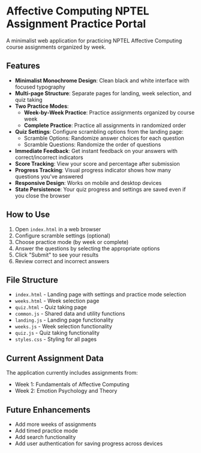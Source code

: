 # Affective Computing NPTEL Assignment Practice Portal

A minimalist web application for practicing NPTEL Affective Computing course assignments organized by week.

## Features

- **Minimalist Monochrome Design**: Clean black and white interface with focused typography
- **Multi-page Structure**: Separate pages for landing, week selection, and quiz taking
- **Two Practice Modes**:
  - **Week-by-Week Practice**: Practice assignments organized by course week
  - **Complete Practice**: Practice all assignments in randomized order
- **Quiz Settings**: Configure scrambling options from the landing page:
  - Scramble Options: Randomize answer choices for each question
  - Scramble Questions: Randomize the order of questions
- **Immediate Feedback**: Get instant feedback on your answers with correct/incorrect indicators
- **Score Tracking**: View your score and percentage after submission
- **Progress Tracking**: Visual progress indicator shows how many questions you've answered
- **Responsive Design**: Works on mobile and desktop devices
- **State Persistence**: Your quiz progress and settings are saved even if you close the browser

## How to Use

1. Open `index.html` in a web browser
2. Configure scramble settings (optional)
3. Choose practice mode (by week or complete)
4. Answer the questions by selecting the appropriate options
5. Click "Submit" to see your results
6. Review correct and incorrect answers

## File Structure

- `index.html` - Landing page with settings and practice mode selection
- `weeks.html` - Week selection page
- `quiz.html` - Quiz taking page
- `common.js` - Shared data and utility functions
- `landing.js` - Landing page functionality
- `weeks.js` - Week selection functionality
- `quiz.js` - Quiz taking functionality
- `styles.css` - Styling for all pages

## Current Assignment Data

The application currently includes assignments from:
- Week 1: Fundamentals of Affective Computing
- Week 2: Emotion Psychology and Theory

## Future Enhancements

- Add more weeks of assignments
- Add timed practice mode
- Add search functionality
- Add user authentication for saving progress across devices 